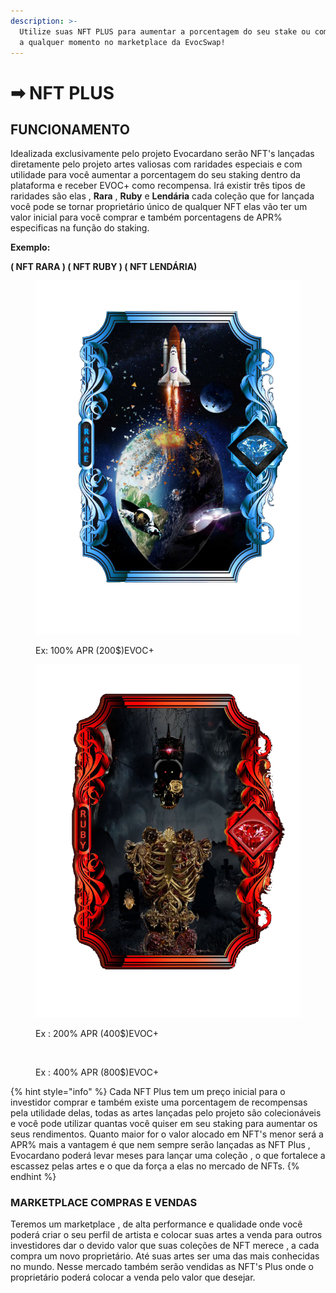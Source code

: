 ```yaml
---
description: >-
  Utilize suas NFT PLUS para aumentar a porcentagem do seu stake ou comercialize
  a qualquer momento no marketplace da EvocSwap!
---
```


# ➡ NFT PLUS

## FUNCIONAMENTO

Idealizada exclusivamente pelo projeto Evocardano serão NFT's lançadas diretamente pelo projeto artes valiosas com raridades especiais e com utilidade para você aumentar a porcentagem do seu staking dentro da plataforma e receber EVOC+ como recompensa. Irá existir três tipos de  raridades são elas , **Rara** , **Ruby** e **Lendária** cada coleção que for lançada você pode se tornar proprietário único de qualquer NFT elas vão ter um valor inicial para você comprar e também porcentagens de APR% especificas na função do staking.

**Exemplo:**

&#x20;                   **( NFT RARA )                                        ( NFT RUBY )                                      ( NFT LENDÁRIA)**

<div>

<figure><img src="../.gitbook/assets/Rara.png" alt=""><figcaption><p>Ex: 100% APR (200$)EVOC+</p></figcaption></figure>

 

<figure><img src="../.gitbook/assets/Ruby.png" alt=""><figcaption><p>Ex : 200% APR (400$)EVOC+</p></figcaption></figure>

 

<figure><img src="../.gitbook/assets/Lendária.jpg" alt=""><figcaption><p>Ex : 400% APR (800$)EVOC+</p></figcaption></figure>

</div>

{% hint style="info" %}
Cada NFT Plus tem um preço inicial para o investidor comprar  e também existe uma porcentagem de recompensas pela utilidade delas, todas as artes lançadas pelo projeto são colecionáveis e você pode utilizar quantas você quiser em seu staking para aumentar os seus rendimentos. Quanto maior for o valor alocado em NFT's menor será a APR% mais a vantagem é que nem sempre serão lançadas as NFT Plus , Evocardano poderá levar meses para lançar uma coleção , o que fortalece a escassez pelas artes e o que da força a elas no mercado de NFTs.
{% endhint %}

### MARKETPLACE COMPRAS E VENDAS

Teremos um marketplace , de alta performance e qualidade onde você poderá criar o seu perfil de artista e colocar suas artes a venda para outros investidores dar o devido valor que suas coleções de NFT merece , a cada compra um novo proprietário. Até suas artes ser uma das mais conhecidas no mundo. Nesse mercado também serão vendidas as NFT's Plus onde o proprietário poderá colocar a venda pelo valor que desejar.
